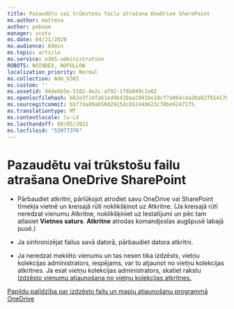 ```yaml
---
title: Pazaudētu vai trūkstošu failu atrašana OneDrive SharePoint
ms.author: matteva
author: pebaum
manager: scotv
ms.date: 04/21/2020
ms.audience: Admin
ms.topic: article
ms.service: o365-administration
ROBOTS: NOINDEX, NOFOLLOW
localization_priority: Normal
ms.collection: Adm_O365
ms.custom: ''
ms.assetid: d4de6b5e-5102-4e2c-af92-1f8b049c3a02
ms.openlocfilehash: b82e3f14fa61ed9b439aa2991be18cf7a064c4a20a02f914176b1afe6eb0f83b
ms.sourcegitcommit: b5f7da89a650d2915dc652449623c78be6247175
ms.translationtype: MT
ms.contentlocale: lv-LV
ms.lasthandoff: 08/05/2021
ms.locfileid: "53977376"
---
```

# <a name="find-lost-or-missing-files-in-onedrive-or-sharepoint"></a>Pazaudētu vai trūkstošu failu atrašana OneDrive SharePoint

- Pārbaudiet atkritni, pārlūkojot atrodiet savu OneDrive vai SharePoint tīmekļa vietnē un kreisajā rūtī noklikšķinot uz Atkritne. (Ja kreisajā rūtī neredzat vienumu Atkritne, noklikšķiniet uz Iestatījumi un pēc tam atlasiet **Vietnes saturs**. **Atkritne** atrodas komandjoslas augšpusē labajā pusē.) 
    
- Ja sinhronizējat failus savā datorā, pārbaudiet datora atkritni. 
    
- Ja neredzat meklēto vienumu un tas nesen tika izdzēsts, vietņu kolekcijas administrators, iespējams, var to atjaunot no vietņu kolekcijas atkritnes. Ja esat vietņu kolekcijas administrators, skatiet rakstu [Izdzēsto vienumu atjaunošana no vietņu kolekcijas atkritnes.](https://support.microsoft.com/office/restore-items-in-the-recycle-bin-that-were-deleted-from-sharepoint-or-teams-6df466b6-55f2-4898-8d6e-c0dff851a0be)
    
[Papildu palīdzība par izdzēsto failu un mapju atjaunošanu programmā OneDrive](https://go.microsoft.com/fwlink/?linkid=872872)
  

